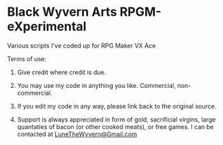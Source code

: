 # Black Wyvern Arts RPGM-eXperimental
Various scripts I've coded up for RPG Maker VX Ace

Terms of use:

1. Give credit where credit is due.

2. You may use my code in anything you like. Commercial, non-commercial.

3. If you edit my code in any way, please link back to the original source.

4. Support is always appreciated in form of gold, sacrificial virgins,
    large quantaties of bacon (or other cooked meats), or free games.
        I can be contacted at LuneTheWyvern@Gmail.com

